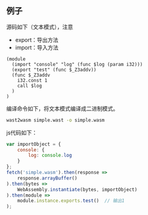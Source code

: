 ## 例子

源码如下（文本模式），注意

* export：导出方法
* import：导入方法

```wast
(module
  (import "console" "log" (func $log (param i32)))
  (export "test" (func $_Z3addv))
  (func $_Z3addv 
    i32.const 1
    call $log
  )
)
```

编译命令如下，将文本模式编译成二进制模式。

```bash
wast2wasm simple.wast -o simple.wasm
```

js代码如下：

```javascript
var importObject = {
    console: {
        log: console.log
    }
};
fetch('simple.wasm').then(response =>
    response.arrayBuffer()
).then(bytes =>
    WebAssembly.instantiate(bytes, importObject)
).then(module =>
    module.instance.exports.test()  // 输出1
);
```